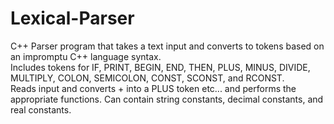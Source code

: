 # Lexical-Parser

C++ Parser program that takes a text input and converts to tokens based on an impromptu C++ language syntax.  
Includes tokens for IF, PRINT, BEGIN, END, THEN, PLUS, MINUS, DIVIDE, MULTIPLY, COLON, SEMICOLON, CONST, SCONST, and RCONST.  
Reads input and converts + into a PLUS token etc... and performs the appropriate functions. Can contain string constants, decimal constants, and real constants.

